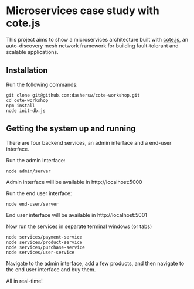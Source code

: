 # Microservices case study with cote.js

This project aims to show a microservices architecture built with [cote.js](https://github.com/dashersw/cote), an auto-discovery mesh network framework for building fault-tolerant and scalable applications.

## Installation

Run the following commands:

```
git clone git@github.com:dashersw/cote-workshop.git
cd cote-workshop
npm install
node init-db.js
```

## Getting the system up and running

There are four backend services, an admin interface and a end-user interface.

Run the admin interface:

```
node admin/server
```

Admin interface will be available in http://localhost:5000

Run the end user interface:

```
node end-user/server
```

End user interface will be available in http://localhost:5001

Now run the services in separate terminal windows (or tabs)

```
node services/payment-service
node services/product-service
node services/purchase-service
node services/user-service
```

Navigate to the admin interface, add a few products, and then navigate to the end user interface and buy them.

All in real-time!
